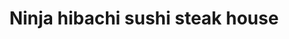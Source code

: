 ---
layout: place
title: "Ninja hibachi sushi steak house"
permalink: /ohio/bowling-green/ninja-hibachi-sushi-steak-house.html
stateAbbr: OH
stateName: Ohio
cityName: Bowling Green
place_id: ChIJq9OitdELPIgRSJ7ZYcRsQrU
photos:
  - name: >-
      places/ChIJq9OitdELPIgRSJ7ZYcRsQrU/photos/AeeoHcKzdRWYBTb_NJh0AzieQz6V-w--xPKNceeBRDX29vnkGAGdeIXiw-r8k8EvPLh38R1LNDnhBjq6Z-KV8MOCHTc-qUDzVmoHkFQhFCn8V472_xV4_TWXhDZ7dNJQGm4havaBL5m0_58iUX-KXzq3Ark3SwxZIzohLGqOtB0pDl5vvL3ZRmf8NsGtIiLNn4f5jTm0ccs7tDX_o2D-ERCZ0ufNjwzabvFXlm_3fRGz47-Xdn0TMIod4bTtDp6E6iIlgxn4P4Dgp2lK1jyYtcFcVu0V62dQ2t3r2FWY5Co4ekRytw
    widthPx: 1080
    heightPx: 608
    authorAttributions:
      - displayName: Ninja hibachi sushi steak house
        uri: https://maps.google.com/maps/contrib/107140586491101738506
        photoUri: >-
          https://lh3.googleusercontent.com/a-/ALV-UjVGM2uAQPdNHoW0xRGXyqVDtvdpf7LWULhoPMGxUbHV6EMsHj4=s100-p-k-no-mo
    flagContentUri: >-
      https://www.google.com/local/imagery/report/?cb_client=maps_api_places.places_api&image_key=!1e10!2sAF1QipMLJWDQMjqTEyX6xD_4qN5-1bzogsDEbVVd91Qk&hl=en-US
    googleMapsUri: >-
      https://www.google.com/maps/place//data=!3m4!1e2!3m2!1sAF1QipMLJWDQMjqTEyX6xD_4qN5-1bzogsDEbVVd91Qk!2e10!4m2!3m1!1s0x883c0bd1b5a2d3ab:0xb5426cc461d99e48
  - name: >-
      places/ChIJq9OitdELPIgRSJ7ZYcRsQrU/photos/AeeoHcJRJSRRZwVo6TWGVy8-a6si66OS1mlUH1zLeB8DocUsE4EOgrBAZO86C4DWk6mqgKFgcQBP-qCH-RaJZkHcjMRAd8Mw_ZADVEb4Ciypi5_2YDIHmT3H5MoeOFWZ5b5VjcIZ0OjWaMkwYMZh9WiUr6v5wfrAKMjzsLamZnvbxrSA2Nt9t2c_BjI8vUDUFMIeYRCMUBD6caVFkNTno7YLX2UeHb89occ78BQZx4NLIZWbFlOP6FFOBBfiK1MFTeU9xtjNRw0Zkgzf8Gk9gdVbywzYnrUVi50lqspvehAlofMhdg
    widthPx: 1440
    heightPx: 1080
    authorAttributions:
      - displayName: Ninja hibachi sushi steak house
        uri: https://maps.google.com/maps/contrib/115882456456261538269
        photoUri: >-
          https://lh3.googleusercontent.com/a/ACg8ocJMzvJRyEAVdIGbka4hlddDXj1hOECyic-p3pFwwG0OYTkqsw=s100-p-k-no-mo
    flagContentUri: >-
      https://www.google.com/local/imagery/report/?cb_client=maps_api_places.places_api&image_key=!1e10!2sAF1QipNssPOm3PCTnfAttrciAdmSruDNxI7g97wcKPS5&hl=en-US
    googleMapsUri: >-
      https://www.google.com/maps/place//data=!3m4!1e2!3m2!1sAF1QipNssPOm3PCTnfAttrciAdmSruDNxI7g97wcKPS5!2e10!4m2!3m1!1s0x883c0bd1b5a2d3ab:0xb5426cc461d99e48
  - name: >-
      places/ChIJq9OitdELPIgRSJ7ZYcRsQrU/photos/AeeoHcJO03NL5f5rKMshx6lqQF8egT4lncahGeRSkHIlmLTKuQ7slq54r1_YldB7mmUsWvdeItwWOic9xaYFfN0TB_CnOoGMaLYj3thoie7fK1S8cFqxt7lVmREIvxCHikkjwc9Axn8g4QFjDJB03xQlCw1KdchPLFhlTUHKPdK9RV3J8U1LuZHEyJATJf5F6sgumN6EAzS73UdFcfDz82OP3Z4HWEIS-Ab0z4NqSlOJK1AUv5cQIEy3PyOHt7lz1LMx11IOmAHY8iLXD8MfMwnqHMpO41EhS5vGj5LH4D7xOk4b_LPWbBOqBU_LWidCkq25bami6PtHkqRb33QCWMRxmhyzn4YUN9Be_aEhUhGnx8LnVgI0_IEctHUW3TRiCTW2XqhB08Ic8FbxE3gN5XtQsx4XctAHzwno-5H-pZAD0PS7sh5QI5ihQdP2-vmi7Yua
    widthPx: 4000
    heightPx: 3000
    authorAttributions:
      - displayName: David
        uri: https://maps.google.com/maps/contrib/100532281434198132560
        photoUri: >-
          https://lh3.googleusercontent.com/a-/ALV-UjWoqNLnG9d5iop2Kmyli4aXB5hNyYQR0uqi6S5oRzV50d5yfvPr=s100-p-k-no-mo
    flagContentUri: >-
      https://www.google.com/local/imagery/report/?cb_client=maps_api_places.places_api&image_key=!1e10!2sCIABIhAGbzaqqSKanmfiCqMACWjb&hl=en-US
    googleMapsUri: >-
      https://www.google.com/maps/place//data=!3m4!1e2!3m2!1sCIABIhAGbzaqqSKanmfiCqMACWjb!2e10!4m2!3m1!1s0x883c0bd1b5a2d3ab:0xb5426cc461d99e48
  - name: >-
      places/ChIJq9OitdELPIgRSJ7ZYcRsQrU/photos/AeeoHcI1ONM_Qjm6L-BwrXuyfJ-0sjZyir_J8e92cJ5lJfNUtuKWuIhXaAu4QTLlJ1KU4A0Ujczc3H5vG2Gzkn5FpWwAcnwKzs1MugN6cYDXDUM_n1FpNzPJBVNUye2j28B76RzxHLc3Ds-2NTKN8y9lU6zr3qVQMp8iRJfld9-BSJNThb7-BPU4DX6R5jmswJlNJknSQNREmd-Z6BoBaOXZkMhJT8Aqa1MS_c5ChBC3Aik-7l_1qj4hcViwK7qNZ0uooHVQxlzSFyD6bYFL0GERABC0d8vWhbw_wjSBsdXwr0BZfLlQ_dx5ZkxJKQFLbivSBg-xw1IZJGkRoLjA_gqg5Wb3kqNp2rAOg9pP-_bu9ATkGRt6ag3qC_CUj5WJX1qk-iS8VrVRtOZs09q29xUVAneE3xvIK2PZ3bSvXYCy_MAH7Q
    widthPx: 4624
    heightPx: 3472
    authorAttributions:
      - displayName: Angelo Serra
        uri: https://maps.google.com/maps/contrib/111050024842047458720
        photoUri: >-
          https://lh3.googleusercontent.com/a-/ALV-UjVD0t7OAduzJH1wR3FGJQ5KL8sq28nv0UUabsdo7C0W5oBz7EY=s100-p-k-no-mo
    flagContentUri: >-
      https://www.google.com/local/imagery/report/?cb_client=maps_api_places.places_api&image_key=!1e10!2sCIHM0ogKEICAgIC9uKyfIw&hl=en-US
    googleMapsUri: >-
      https://www.google.com/maps/place//data=!3m4!1e2!3m2!1sCIHM0ogKEICAgIC9uKyfIw!2e10!4m2!3m1!1s0x883c0bd1b5a2d3ab:0xb5426cc461d99e48
  - name: >-
      places/ChIJq9OitdELPIgRSJ7ZYcRsQrU/photos/AeeoHcKDyg33hQNV31S9wnBF2RJPGLe2HbaYQW9Yc2UHjcpfow35-jNOQpQKvxy01OL400-JJ-fU62GFsIjafQhJvw2x9jk4lbXUUBTBq4D8Xxc3naMhVG_26LrWL0X0WbhDlFhDkQKqKLszfyeKPlaiR_yQmzmRD1fMHYAfpSQnULyQzFwjuEb50NzQo9oyEBawMyYi9pENnOAGX8ui-EBZopVcBVK6La6YEtHQSLftX2Ucodd7UQ_K-tV4UNLC8BWVnWngohdSugVq-QWe1LQOhkqlsleIT2QlCy_C_NjpvX9ChZiBnI5bka9fGx53nC4js4j6Gq9peV9Fd6b-8VVGhAqy1Kr3SARGB-ctDqlDwBM5sySacluzAZ6VwKFbR8wQ7LTWZC7qEh-e6LMykvuDE46m9IpziYiOsnLVK4ibkEMHrg
    widthPx: 4032
    heightPx: 3024
    authorAttributions:
      - displayName: Soda Of Power
        uri: https://maps.google.com/maps/contrib/114197712355924885418
        photoUri: >-
          https://lh3.googleusercontent.com/a-/ALV-UjVAWj8SFRnl3wlXDETN8z8Rn-RCKIxAGuaHNICOonkPbVX5TaCU=s100-p-k-no-mo
    flagContentUri: >-
      https://www.google.com/local/imagery/report/?cb_client=maps_api_places.places_api&image_key=!1e10!2sCIHM0ogKEICAgIDv7auAIA&hl=en-US
    googleMapsUri: >-
      https://www.google.com/maps/place//data=!3m4!1e2!3m2!1sCIHM0ogKEICAgIDv7auAIA!2e10!4m2!3m1!1s0x883c0bd1b5a2d3ab:0xb5426cc461d99e48
  - name: >-
      places/ChIJq9OitdELPIgRSJ7ZYcRsQrU/photos/AeeoHcL969nvATjRq7zzUACGdtvbjI_snAifrGKOoDC0burEHqGwlHUBACZXS_AxOQLAYMHkYal91r1cVnMEkgPkuTuEFtW5ikpfeu5S5xckY8HUdjU59YKBUd7rYhQ834vsMZV_J6q8okDESrr8u9VHtaSXDazMVPGV-feki3lTfffGPAl_tu-wiMdBP1Z1mAquaZI8JZZk6LGE2kISGd2STW-xCG4eXXKrnfrwfaAGaVoSIo3q9AbUhstgmqLNSssLZjiXO2TE745mVbEZ33JFP5A0rHqnjxfKmRaNAnGUXnW8SLWKPj88osqZrmGBMFCd6l_Z2NrJML-s-b2lM1x53DztG8XT_2zKkOa2Alfw3ozv_2AVVCIibVt8-k8VqAPJyPBqG9vLgbALPzuqzNUI45tc5SPrJjo6WXUG5bLkLMIuVg
    widthPx: 3024
    heightPx: 4032
    authorAttributions:
      - displayName: Maribel Gonzalez-Perry
        uri: https://maps.google.com/maps/contrib/115579249352047278758
        photoUri: >-
          https://lh3.googleusercontent.com/a-/ALV-UjXVf8mPgqAdqJyVTtkKoVoWsTfFkJXKGLudMiQV_6SGBDpXAlXx=s100-p-k-no-mo
    flagContentUri: >-
      https://www.google.com/local/imagery/report/?cb_client=maps_api_places.places_api&image_key=!1e10!2sCIHM0ogKEICAgIDDnKWBBA&hl=en-US
    googleMapsUri: >-
      https://www.google.com/maps/place//data=!3m4!1e2!3m2!1sCIHM0ogKEICAgIDDnKWBBA!2e10!4m2!3m1!1s0x883c0bd1b5a2d3ab:0xb5426cc461d99e48
  - name: >-
      places/ChIJq9OitdELPIgRSJ7ZYcRsQrU/photos/AeeoHcL5QNZtaSJkxA1ExSV-ce2QebjBuph4H57loO7EBDnO2K-iHucRghmSjxz11FQEeGconMnGnbLDvsaB3ZajHT6bus2sNvJqUG_SeaVLUVxLtBaYlMgjHbYny8Q2g0uFRHBXugW34QBAmlP991GFYX1QI3vvIq_Qc4ZUsSvTW5a3KT-ZXZKG9_TIxtdSJEsyaIaGd-Y0suOM5u2IsZK33z9AzCE0032x0oC9Fkbu2H5OdEIPAoN4QxJ5dzyfBoU_oueWJGL5dA0pTcf2nHXkieFxI0AM5tZfbIA5mEJgzQ3GnnKwqU0QvJz_hIcGRxUtzeD-nVffwXF3j0c-JEcRLolmZXLTmClcyh0B-LbLkOTFS2bgkbqkZeIzhWig_eTAq3OpFiQ35qr2xRxlOvpL74pXUEzVKBsPL4VZyifZVHtjrGg
    widthPx: 3000
    heightPx: 4000
    authorAttributions:
      - displayName: Deb O
        uri: https://maps.google.com/maps/contrib/104553369242681397257
        photoUri: >-
          https://lh3.googleusercontent.com/a-/ALV-UjU-8GPxefh3KeXDN3ts4tqLli5fnxj9QSaA1JzD4LuPa8DAW1vn=s100-p-k-no-mo
    flagContentUri: >-
      https://www.google.com/local/imagery/report/?cb_client=maps_api_places.places_api&image_key=!1e10!2sCIHM0ogKEICAgIDRzd6d9QE&hl=en-US
    googleMapsUri: >-
      https://www.google.com/maps/place//data=!3m4!1e2!3m2!1sCIHM0ogKEICAgIDRzd6d9QE!2e10!4m2!3m1!1s0x883c0bd1b5a2d3ab:0xb5426cc461d99e48
  - name: >-
      places/ChIJq9OitdELPIgRSJ7ZYcRsQrU/photos/AeeoHcJUb82PE_IMgMOXvT3tolO9yHC8BYiEf19sAlZLK5-NPQp7abJ5KPhGq6UIgtKb7zFZ1lAyXNejAemeIFromcgcRgRMtVYeP2rEXCMu8fucn1AzuBQe-PFiBLXwn1sMnRMuRPfUl13uOARuDlP2iY5tFjmNMbIP7NE-aRUm4Pae9a8Ou00JGwl6jyB5RPopXCjg2PDubkltwuaTytrbPlyxZFz58nkXht__7smfkU3nGEIaw7B5MKc0G-nt6LFY26pdQTKcFZxZBx5uOFfQYcVkcZJmypl0YYE6VM92B89Zog8KmhB6OVm9YeGeUubGSLQizmV6OoGYQLIEj_jXSoZ0OnnxaLM-nAKzS0GxxeI01GK5MmSyoYPcZqeFfPiZcNg7N031JJIs9gPz0TZzHOKIODd4CxlmfPTVJg76m-g
    widthPx: 4608
    heightPx: 2184
    authorAttributions:
      - displayName: Mike
        uri: https://maps.google.com/maps/contrib/114566943313094287447
        photoUri: >-
          https://lh3.googleusercontent.com/a/ACg8ocLGqriEJLKgGY-RBO5vW7khTN2FNxC9OXG2UmPLtp0AkFtROQ=s100-p-k-no-mo
    flagContentUri: >-
      https://www.google.com/local/imagery/report/?cb_client=maps_api_places.places_api&image_key=!1e10!2sCIHM0ogKEICAgICB14nYDQ&hl=en-US
    googleMapsUri: >-
      https://www.google.com/maps/place//data=!3m4!1e2!3m2!1sCIHM0ogKEICAgICB14nYDQ!2e10!4m2!3m1!1s0x883c0bd1b5a2d3ab:0xb5426cc461d99e48
  - name: >-
      places/ChIJq9OitdELPIgRSJ7ZYcRsQrU/photos/AeeoHcKTP7X_FT3Wdb6U3w53AB4pFK3juhU0_xrR7TnLI6CCDLDE3lkQaiSuUTKX0blGwAvBmjA-b_fj3nSjVaLsGS29VnimbVfYoasn3jcxCodJfW2Nj2D17g2be-D5ZH-L0IuBCLHB0qZ-FlvIQnSj51oTYcFCcWP6CFPjKwzVKfz5CIxSUTciOFFTFuKtmOPzwjonl3ii20XDb5DYccMKBnffvZh2m5ywrIcHaWovLqlCOG9imgzhwmaEgeGPfKf_hWo9fti0N-YGarQGmy3bPoLS41jIydokFaLJhpjY2kUouUejHAQKW8YUvW6m-6oC8OKxvITbCV5Sd9aykIRClyZYZlFkSexWtGkkiBlUnwNXVGyoEjMH5fJlOdfBM_MlZOQBHvw9mI91RbDoXxhq1vbq3GyIY8JxRpXaoYOLffp02MBc
    widthPx: 4624
    heightPx: 3472
    authorAttributions:
      - displayName: Angelo Serra
        uri: https://maps.google.com/maps/contrib/111050024842047458720
        photoUri: >-
          https://lh3.googleusercontent.com/a-/ALV-UjVD0t7OAduzJH1wR3FGJQ5KL8sq28nv0UUabsdo7C0W5oBz7EY=s100-p-k-no-mo
    flagContentUri: >-
      https://www.google.com/local/imagery/report/?cb_client=maps_api_places.places_api&image_key=!1e10!2sCIHM0ogKEICAgIC9uKyfowE&hl=en-US
    googleMapsUri: >-
      https://www.google.com/maps/place//data=!3m4!1e2!3m2!1sCIHM0ogKEICAgIC9uKyfowE!2e10!4m2!3m1!1s0x883c0bd1b5a2d3ab:0xb5426cc461d99e48
  - name: >-
      places/ChIJq9OitdELPIgRSJ7ZYcRsQrU/photos/AeeoHcLZc2uYrvlR3_eQIzsI738JFFFNSxnM6uJYR8tS43o1ofm29523zRrgtIUpojd7-O-hAOC1z-rNmKhdNcTllp9BIg9Suu7uLZ28qvH8N2145UWpXIB6awPcufgroIv7jS20Gayd4guSsTO5XVXHAU07mXsyWvH52E7lFYf3EimOEYvortPyrYA2JjdCKt85t0WPJwlcdTARwnRjbgGBuJcTejWQu3ziJqxMBnbQtxPGtT5ZHNUL5FLNEd735ZcuuojpG_zrq-yjWYgIyq9U4uOTldokqmUlPU4a5OzEAVA6Sfie6hBk2J8_x8OwHElRl02PbybNG-NJ2rMEbjXfyIaBg6JnG8H0R7R8wMC4TrRyXEWQRdaqEsRkpI_hIpIJ0SxLFPXDPVskpcYe9n-X5SL_cmGTqIWrBL9DNQfGC84
    widthPx: 3000
    heightPx: 4000
    authorAttributions:
      - displayName: Deb O
        uri: https://maps.google.com/maps/contrib/104553369242681397257
        photoUri: >-
          https://lh3.googleusercontent.com/a-/ALV-UjU-8GPxefh3KeXDN3ts4tqLli5fnxj9QSaA1JzD4LuPa8DAW1vn=s100-p-k-no-mo
    flagContentUri: >-
      https://www.google.com/local/imagery/report/?cb_client=maps_api_places.places_api&image_key=!1e10!2sCIHM0ogKEICAgIDRzd6dTQ&hl=en-US
    googleMapsUri: >-
      https://www.google.com/maps/place//data=!3m4!1e2!3m2!1sCIHM0ogKEICAgIDRzd6dTQ!2e10!4m2!3m1!1s0x883c0bd1b5a2d3ab:0xb5426cc461d99e48
address: 1080 S Main St, Bowling Green, OH 43402, USA
street: 1080 S Main St
city: Bowling Green
state: OH
zip: '43402'
country: USA
neighborhood: null
latitude: '41.358186'
longitude: '-83.652631'
accessibility_options:
  wheelchairAccessibleParking: true
  wheelchairAccessibleEntrance: true
  wheelchairAccessibleRestroom: true
  wheelchairAccessibleSeating: true
business_status: OPERATIONAL
name: Ninja hibachi sushi steak house
google_maps_links:
  directionsUri: >-
    https://www.google.com/maps/dir//''/data=!4m7!4m6!1m1!4e2!1m2!1m1!1s0x883c0bd1b5a2d3ab:0xb5426cc461d99e48!3e0
  placeUri: https://maps.google.com/?cid=13061121460038901320
  writeAReviewUri: >-
    https://www.google.com/maps/place//data=!4m3!3m2!1s0x883c0bd1b5a2d3ab:0xb5426cc461d99e48!12e1
  reviewsUri: >-
    https://www.google.com/maps/place//data=!4m4!3m3!1s0x883c0bd1b5a2d3ab:0xb5426cc461d99e48!9m1!1b1
  photosUri: >-
    https://www.google.com/maps/place//data=!4m3!3m2!1s0x883c0bd1b5a2d3ab:0xb5426cc461d99e48!10e5
primary_type: Restaurant
opening_hours:
  regular: null
  current: null
secondary_opening_hours:
  regular:
    weekdayDescriptions: null
    type: null
  current:
    weekdayDescriptions: null
    type: null
phone: (419) 819-4313
price_level: PRICE_LEVEL_MODERATE
price_range: $20 &ndash; $30
rating: '4.5'
rating_count: 412
website: http://www.ninjahibachibowlinggreen.com/
description: null
reviews:
  - name: >-
      places/ChIJq9OitdELPIgRSJ7ZYcRsQrU/reviews/ChdDSUhNMG9nS0VJQ0FnSUR2N2N2X193RRAB
    relativePublishTimeDescription: 3 months ago
    rating: 5
    text:
      text: >-
        Very polite and timely service.  Excellent rolls, soups, tea and nigiri.
        I just keep coming back!
      languageCode: en
    originalText:
      text: >-
        Very polite and timely service.  Excellent rolls, soups, tea and nigiri.
        I just keep coming back!
      languageCode: en
    authorAttribution:
      displayName: Soda Of Power
      uri: https://www.google.com/maps/contrib/114197712355924885418/reviews
      photoUri: >-
        https://lh3.googleusercontent.com/a-/ALV-UjVAWj8SFRnl3wlXDETN8z8Rn-RCKIxAGuaHNICOonkPbVX5TaCU=s128-c0x00000000-cc-rp-mo
    publishTime: '2024-12-23T03:03:00.466921Z'
    flagContentUri: >-
      https://www.google.com/local/review/rap/report?postId=ChdDSUhNMG9nS0VJQ0FnSUR2N2N2X193RRAB&d=17924085&t=1
    googleMapsUri: >-
      https://www.google.com/maps/reviews/data=!4m6!14m5!1m4!2m3!1sChdDSUhNMG9nS0VJQ0FnSUR2N2N2X193RRAB!2m1!1s0x883c0bd1b5a2d3ab:0xb5426cc461d99e48
  - name: >-
      places/ChIJq9OitdELPIgRSJ7ZYcRsQrU/reviews/ChZDSUhNMG9nS0VJQ0FnSUN2cU1YYWVnEAE
    relativePublishTimeDescription: 4 months ago
    rating: 5
    text:
      text: >-
        Absolutely fantastic place! Japanese food is one of my favorite
        cuisines, and I'm exceptionally finicky when it comes to my food. We
        weren't sure if this was a wise choice or would be a disappointment for
        my birthday,  but I was craving sushi, so we went. I was absolutely 100%
        impressed with the authenticity and quality of the food prepared. I
        ordered a smorgasbord of items that I know I love, and every one of them
        were delicious! The sushi was fresh and some of the best I have ever
        eaten! The Hibachi chef was superbly entertaining and a joy to watch! He
        prepared all of our dishes to perfection! This restaurant is a must see!
      languageCode: en
    originalText:
      text: >-
        Absolutely fantastic place! Japanese food is one of my favorite
        cuisines, and I'm exceptionally finicky when it comes to my food. We
        weren't sure if this was a wise choice or would be a disappointment for
        my birthday,  but I was craving sushi, so we went. I was absolutely 100%
        impressed with the authenticity and quality of the food prepared. I
        ordered a smorgasbord of items that I know I love, and every one of them
        were delicious! The sushi was fresh and some of the best I have ever
        eaten! The Hibachi chef was superbly entertaining and a joy to watch! He
        prepared all of our dishes to perfection! This restaurant is a must see!
      languageCode: en
    authorAttribution:
      displayName: Arlona S.
      uri: https://www.google.com/maps/contrib/110642845500112553063/reviews
      photoUri: >-
        https://lh3.googleusercontent.com/a/ACg8ocJGCZupdMsL7y-zhC2ak5IoYrnp76EDvgKcTTINGTRQ9o022g=s128-c0x00000000-cc-rp-mo-ba2
    publishTime: '2024-12-07T16:08:15.481177Z'
    flagContentUri: >-
      https://www.google.com/local/review/rap/report?postId=ChZDSUhNMG9nS0VJQ0FnSUN2cU1YYWVnEAE&d=17924085&t=1
    googleMapsUri: >-
      https://www.google.com/maps/reviews/data=!4m6!14m5!1m4!2m3!1sChZDSUhNMG9nS0VJQ0FnSUN2cU1YYWVnEAE!2m1!1s0x883c0bd1b5a2d3ab:0xb5426cc461d99e48
  - name: >-
      places/ChIJq9OitdELPIgRSJ7ZYcRsQrU/reviews/ChZDSUhNMG9nS0VJQ0FnSUMxa28yVGJ3EAE
    relativePublishTimeDescription: a year ago
    rating: 5
    text:
      text: >-
        I have a great time every time I am there. The food is great. The
        service is wonderful. And the atmosphere is just awesome.  Hands down
        one of my favorite places to visit and enjoy a meal.
      languageCode: en
    originalText:
      text: >-
        I have a great time every time I am there. The food is great. The
        service is wonderful. And the atmosphere is just awesome.  Hands down
        one of my favorite places to visit and enjoy a meal.
      languageCode: en
    authorAttribution:
      displayName: Joseph Wyble
      uri: https://www.google.com/maps/contrib/115393421207894125461/reviews
      photoUri: >-
        https://lh3.googleusercontent.com/a-/ALV-UjUdWtqZEq3fZ_pIUWDwLJ5yru3RlmTyIze5GzzK_8wrfrF_59F2=s128-c0x00000000-cc-rp-mo-ba4
    publishTime: '2023-12-26T16:16:08.295886Z'
    flagContentUri: >-
      https://www.google.com/local/review/rap/report?postId=ChZDSUhNMG9nS0VJQ0FnSUMxa28yVGJ3EAE&d=17924085&t=1
    googleMapsUri: >-
      https://www.google.com/maps/reviews/data=!4m6!14m5!1m4!2m3!1sChZDSUhNMG9nS0VJQ0FnSUMxa28yVGJ3EAE!2m1!1s0x883c0bd1b5a2d3ab:0xb5426cc461d99e48
  - name: >-
      places/ChIJq9OitdELPIgRSJ7ZYcRsQrU/reviews/ChZDSUhNMG9nS0VJQ0FnSUNtNWVmRllBEAE
    relativePublishTimeDescription: 3 years ago
    rating: 4
    text:
      text: >-
        They were open on Christmas, and besides isn't Asian food a must for the
        holidays.  They were BUSY!  Food was fast, it was fun to sit and watch
        the people.  Do wish it was tastier, seemed bland, perhaps because
        everything was moving so fast?  It was OK tasting and it did look good. 
        I did get a to go order so I can't talk to the show at the hibachi
        tables.
      languageCode: en
    originalText:
      text: >-
        They were open on Christmas, and besides isn't Asian food a must for the
        holidays.  They were BUSY!  Food was fast, it was fun to sit and watch
        the people.  Do wish it was tastier, seemed bland, perhaps because
        everything was moving so fast?  It was OK tasting and it did look good. 
        I did get a to go order so I can't talk to the show at the hibachi
        tables.
      languageCode: en
    authorAttribution:
      displayName: Sue Steller
      uri: https://www.google.com/maps/contrib/106485646961373130388/reviews
      photoUri: >-
        https://lh3.googleusercontent.com/a/ACg8ocI9fPY1g2rf74-hhL7toigeOQ1jxYdACmW5tVSBGJmtXsqx5w=s128-c0x00000000-cc-rp-mo-ba6
    publishTime: '2022-01-04T12:26:07.253607Z'
    flagContentUri: >-
      https://www.google.com/local/review/rap/report?postId=ChZDSUhNMG9nS0VJQ0FnSUNtNWVmRllBEAE&d=17924085&t=1
    googleMapsUri: >-
      https://www.google.com/maps/reviews/data=!4m6!14m5!1m4!2m3!1sChZDSUhNMG9nS0VJQ0FnSUNtNWVmRllBEAE!2m1!1s0x883c0bd1b5a2d3ab:0xb5426cc461d99e48
  - name: >-
      places/ChIJq9OitdELPIgRSJ7ZYcRsQrU/reviews/ChZDSUhNMG9nS0VJQ0FnSURSemQ2U09BEAE
    relativePublishTimeDescription: a year ago
    rating: 4
    text:
      text: >-
        We enjoyed our meals! Definitely try the sushi. I think the spicy girl
        and Hawaii roll were our favorites. They were busy, so the sushi came
        when some were done with their meals. Our server did a great job!
      languageCode: en
    originalText:
      text: >-
        We enjoyed our meals! Definitely try the sushi. I think the spicy girl
        and Hawaii roll were our favorites. They were busy, so the sushi came
        when some were done with their meals. Our server did a great job!
      languageCode: en
    authorAttribution:
      displayName: Deb O
      uri: https://www.google.com/maps/contrib/104553369242681397257/reviews
      photoUri: >-
        https://lh3.googleusercontent.com/a-/ALV-UjU-8GPxefh3KeXDN3ts4tqLli5fnxj9QSaA1JzD4LuPa8DAW1vn=s128-c0x00000000-cc-rp-mo-ba6
    publishTime: '2023-05-01T06:24:08.967207Z'
    flagContentUri: >-
      https://www.google.com/local/review/rap/report?postId=ChZDSUhNMG9nS0VJQ0FnSURSemQ2U09BEAE&d=17924085&t=1
    googleMapsUri: >-
      https://www.google.com/maps/reviews/data=!4m6!14m5!1m4!2m3!1sChZDSUhNMG9nS0VJQ0FnSURSemQ2U09BEAE!2m1!1s0x883c0bd1b5a2d3ab:0xb5426cc461d99e48
parking_options:
  freeParkingLot: true
  freeStreetParking: true
  valetParking: false
payment_options:
  acceptsCreditCards: true
  acceptsDebitCards: true
  acceptsCashOnly: false
  acceptsNfc: true
allow_dogs: null
curbside_pickup: null
delivery: true
dine_in: true
good_for_children: true
good_for_groups: true
good_for_sports: false
live_music: false
menu_for_children: true
outdoor_seating: false
reservable: true
restroom: true
serves_beer: true
serves_breakfast: false
serves_brunch: null
serves_cocktails: true
serves_coffee: null
serves_dinner: true
serves_dessert: true
serves_lunch: true
serves_vegetarian_food: true
serves_wine: true
takeout: true

---